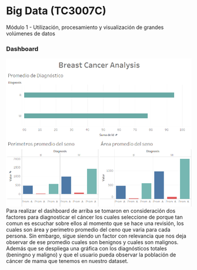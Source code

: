 # Big Data (TC3007C)
Módulo 1 - Utilización, procesamiento y visualización de grandes volúmenes de datos

### Dashboard
![Image](images/dashboard.png)
Para realizar el dashboard de arriba se tomaron en consideración dos factores para diagnosticar el cáncer los cuales seleccione de porque tan comun es escuchar sobre ellos al momento que se hace una revisión, los cuales son área y perimetro promedio del ceno que varia para cada persona. Sin embargo, sigue siendo un factor con relevancia que nos deja observar de ese promedio cuales son benignos y cuales son malignos.
Además que se despliega una gráfica con los diagnósticos totales (beningno y maligno) y que el usuario pueda observar la población de cáncer de mama que tenemos en nuestro dataset.
